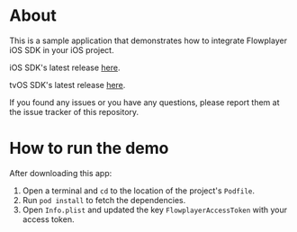 # About
This is a sample application that demonstrates how to integrate Flowplayer iOS SDK in your iOS project.

iOS SDK's latest release [here](https://github.com/flowplayer/flowplayer-ios-sdk-demo/releases/latest).

tvOS SDK's latest release [here](https://github.com/flowplayer/flowplayer-tvos-sdk-demo/releases/latest).

If you found any issues or you have any questions, please report them at the issue tracker of this repository.

# How to run the demo
After downloading this app:
1. Open a terminal and `cd` to the location of the project's `Podfile`.
2. Run `pod install` to fetch the dependencies.
3. Open `Info.plist` and updated the key `FlowplayerAccessToken` with your access token.

